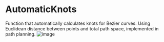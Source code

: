 # AutomaticKnots
Function that automatically calculates knots for Bezier curves. Using Euclidean distance between points and total path space, implemented in path planning.
![image](https://github.com/user-attachments/assets/31b927cf-665a-443e-97bb-c02702a60642)

